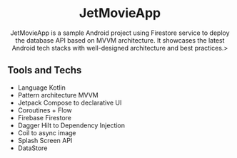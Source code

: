 <h1 align="center">JetMovieApp</h1>

<p align="center">
JetMovieApp is a sample Android project using Firestore service to deploy the database</a> API based on MVVM architecture. It showcases the latest Android tech stacks with well-designed architecture and best practices.>

## Tools and Techs
* Language Kotlin
* Pattern architecture MVVM
* Jetpack Compose to declarative UI
* Coroutines + Flow
* Firebase Firestore
* Dagger Hilt to Dependency Injection
* Coil to async image
* Splash Screen API
* DataStore
